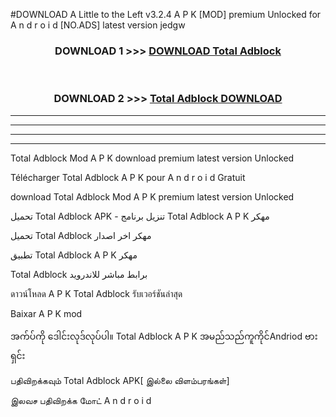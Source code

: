 #DOWNLOAD A Little to the Left v3.2.4 A P K [MOD] premium Unlocked for A n d r o i d [NO.ADS] latest version jedgw 



<div align="center">

<h3>DOWNLOAD 1 >>> <a href="https://downloadmod1.web.app/?judul=Total Adblock ">DOWNLOAD Total Adblock </a></h3><br>

<h3>DOWNLOAD 2 >>> <a href="https://downloadmod1.web.app/?judul=Total Adblock ">Total Adblock  DOWNLOAD </a></h3>

</div>


----------------------------------------------------------

----------------------------------------------------------

----------------------------------------------------------

----------------------------------------------------------


Total Adblock  Mod A P K download premium latest version Unlocked

Télécharger Total Adblock  A P K pour A n d r o i d Gratuit

download Total Adblock  Mod A P K premium latest version Unlocked

تحميل Total Adblock  APK - تنزيل برنامج Total Adblock  A P K مهكر

تحميل Total Adblock  مهكر اخر اصدار

تطبيق Total Adblock  A P K مهكر

Total Adblock  برابط مباشر للاندرويد

ดาวน์โหลด A P K Total Adblock  รับเวอร์ชันล่าสุด

Baixar A P K mod

အက်ပ်ကို ဒေါင်းလုဒ်လုပ်ပါ။ Total Adblock  A P K အမည်သည်ကူကိုင်Andriod ဗားရှင်း

பதிவிறக்கவும் Total Adblock  APK[ இல்லை விளம்பரங்கள்] 
 
இலவச பதிவிறக்க மோட் A n d r o i d



